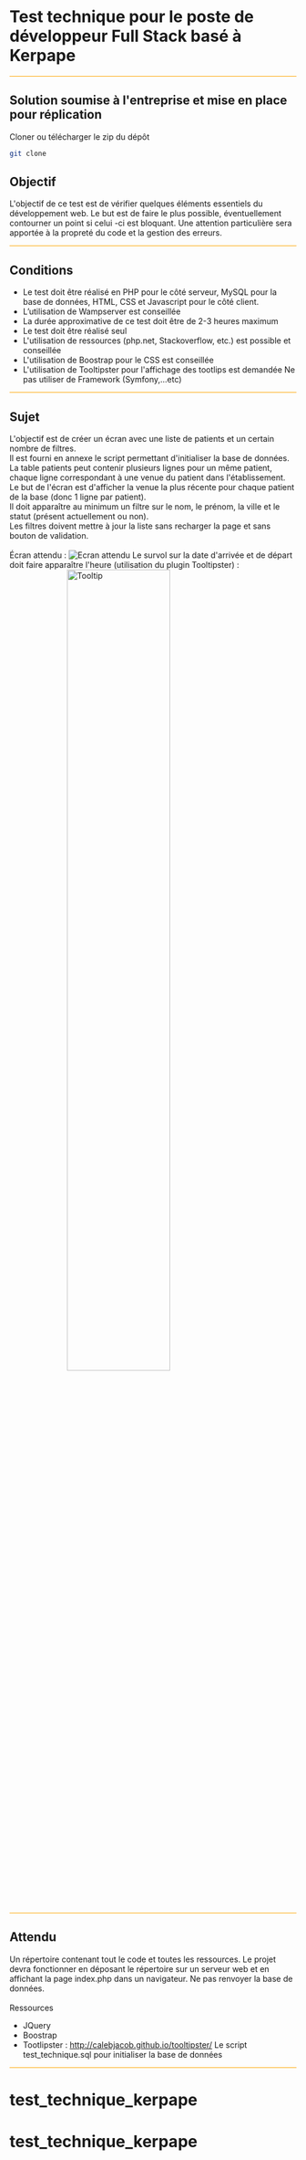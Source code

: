 # Test technique pour le poste de développeur Full Stack basé à Kerpape
<hr style="background-color:orange">

## Solution soumise à l'entreprise et mise en place pour réplication
Cloner ou télécharger le zip du dépôt
```sh
git clone
```

## Objectif
L'objectif de ce test est de vérifier quelques éléments essentiels du développement web.
Le but est de faire le plus possible, éventuellement contourner un point si celui -ci est
bloquant.
Une attention particulière sera apportée à la propreté du code et la gestion des erreurs.
<hr style="background-color:orange">

## Conditions
- Le test doit être réalisé en PHP pour le côté serveur, MySQL pour la base de
  données, HTML, CSS et Javascript pour le côté client.
- L’utilisation de Wampserver est conseillée
- La durée approximative de ce test doit être de 2-3 heures maximum
- Le test doit être réalisé seul
- L'utilisation de ressources (php.net, Stackoverflow, etc.) est possible et conseillée
- L'utilisation de Boostrap pour le CSS est conseillée
- L'utilisation de Tooltipster pour l'affichage des tootlips est demandée
  Ne pas utiliser de Framework (Symfony,...etc)
<hr style="background-color:orange">

## Sujet
L'objectif est de créer un écran avec une liste de patients et un certain nombre de filtres.<br />
Il est fourni en annexe le script permettant d'initialiser la base de données.<br />
La table patients peut contenir plusieurs lignes pour un même patient, chaque ligne
correspondant à une venue du patient dans l'établissement.<br />
Le but de l'écran est d'afficher la venue la plus récente pour chaque patient de la base (donc
1 ligne par patient).<br />
Il doit apparaître au minimum un filtre sur le nom, le prénom, la ville et le statut (présent
actuellement ou non).<br />
Les filtres doivent mettre à jour la liste sans recharger la page et sans bouton de
validation.<br /><br />
Écran attendu :
![Ecran attendu](https://i.imgur.com/WiOYMU0.png)
Le survol sur la date d'arrivée et de départ doit faire apparaître l'heure (utilisation du plugin
Tooltipster) :
<img src="https://i.imgur.com/mCfy04m.png" style="width: 60%; display: block; margin: 0 auto" alt="Tooltip">
<hr style="background-color:orange">

## Attendu
Un répertoire contenant tout le code et toutes les ressources. Le projet devra fonctionner en
déposant le répertoire sur un serveur web et en affichant la page index.php dans un
navigateur. Ne pas renvoyer la base de données.<br /><br />
Ressources
- JQuery
- Boostrap
- Tootlipster : http://calebjacob.github.io/tooltipster/
Le script test_technique.sql pour initialiser la base de données
<hr style="background-color:orange">

  # test_technique_kerpape
# test_technique_kerpape

